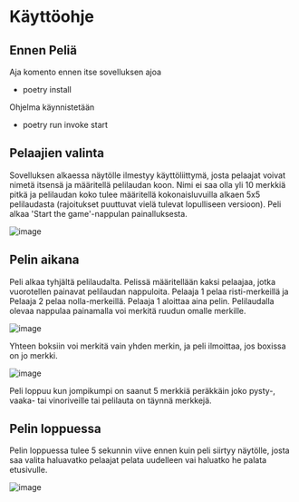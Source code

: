 
# Käyttöohje

## Ennen Peliä

Aja komento ennen itse sovelluksen ajoa

-   poetry install

Ohjelma käynnistetään

-   poetry run invoke start

## Pelaajien valinta

Sovelluksen alkaessa näytölle ilmestyy käyttöliittymä, josta pelaajat voivat nimetä itsensä ja määritellä pelilaudan koon. Nimi ei saa olla yli 10 merkkiä pitkä ja pelilaudan koko tulee määritellä kokonaisluvuilla alkaen 5x5 pelilaudasta (rajoitukset puuttuvat vielä tulevat lopulliseen versioon). Peli alkaa 'Start the game'-nappulan painalluksesta.

![image](https://user-images.githubusercontent.com/94007460/146065077-e89932f2-2e8d-4a77-a427-b7cbe4cea61e.png)


## Pelin aikana

Peli alkaa tyhjältä pelilaudalta. Pelissä määritellään kaksi pelaajaa, jotka vuorotellen painavat pelilaudan nappuloita. Pelaaja 1 pelaa risti-merkeillä ja Pelaaja 2 pelaa nolla-merkeillä. Pelaaja 1 aloittaa aina pelin. Pelilaudalla olevaa nappulaa painamalla voi merkitä ruudun omalle merkille.

![image](https://user-images.githubusercontent.com/94007460/146065690-eab9ec89-3b93-47f3-a8d9-aaf62d260c59.png)

Yhteen boksiin voi merkitä vain yhden merkin, ja peli ilmoittaa, jos boxissa on jo merkki.

![image](https://user-images.githubusercontent.com/94007460/146065972-c17e837e-d448-4a39-938e-dad6f8018b25.png)

Peli loppuu kun jompikumpi on saanut 5 merkkiä peräkkäin joko pysty-, vaaka- tai vinoriveille tai pelilauta on täynnä merkkejä. 

## Pelin loppuessa

Pelin loppuessa tulee 5 sekunnin viive ennen kuin peli siirtyy näytölle, josta saa valita haluavatko pelaajat pelata uudelleen vai haluatko he palata etusivulle. 

![image](https://user-images.githubusercontent.com/94007460/146065903-9faa8d41-d22f-43cc-b473-a6a52a3e1760.png)

